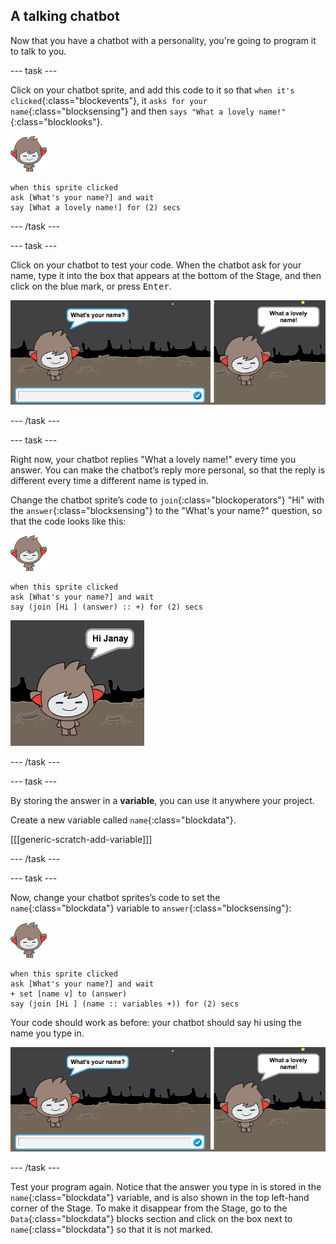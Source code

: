 ## A talking chatbot

Now that you have a chatbot with a personality, you're going to program it to talk to you.

--- task ---

Click on your chatbot sprite, and add this code to it so that `when it's clicked`{:class="blockevents"}, it `asks for your name`{:class="blocksensing"} and then `says "What a lovely name!"`{:class="blocklooks"}.

![nano sprite](images/nano-sprite.png)
```blocks
when this sprite clicked
ask [What's your name?] and wait
say [What a lovely name!] for (2) secs
```

--- /task ---

--- task ---

Click on your chatbot to test your code. When the chatbot ask for your name, type it into the box that appears at the bottom of the Stage, and then click on the blue mark, or press <kbd>Enter</kbd>.

![Testing a ChatBot response](images/chatbot-ask-test.png)

--- /task ---

--- task ---

Right now, your chatbot replies "What a lovely name!" every time you answer. You can make the chatbot’s reply more personal, so that the reply is different every time a different name is typed in.

Change the chatbot sprite’s code to `join`{:class="blockoperators"} "Hi" with the `answer`{:class="blocksensing"} to the "What's your name?" question, so that the code looks like this:

![nano sprite](images/nano-sprite.png)
```blocks
when this sprite clicked
ask [What's your name?] and wait
say (join [Hi ] (answer) :: +) for (2) secs
```

![Testing a personalised reply](images/chatbot-answer-test.png)

--- /task ---

--- task ---

By storing the answer in a **variable**, you can use it anywhere your project.

Create a new variable called `name`{:class="blockdata"}.

[[[generic-scratch-add-variable]]]

--- /task ---

--- task ---

Now, change your chatbot sprites’s code to set the `name`{:class="blockdata"} variable to `answer`{:class="blocksensing"}:

![nano sprite](images/nano-sprite.png)
```blocks
when this sprite clicked
ask [What's your name?] and wait
+ set [name v] to (answer)
say (join [Hi ] (name :: variables +)) for (2) secs
```

Your code should work as before: your chatbot should say hi using the name you type in.

![Testing a 'name' variable](images/chatbot-ask-test.png)

--- /task ---

Test your program again. Notice that the answer you type in is stored in the `name`{:class="blockdata"} variable, and is also shown in the top left-hand corner of the Stage. To make it disappear from the Stage, go to the `Data`{:class="blockdata"} blocks section and click on the box next to `name`{:class="blockdata"} so that it is not marked.

